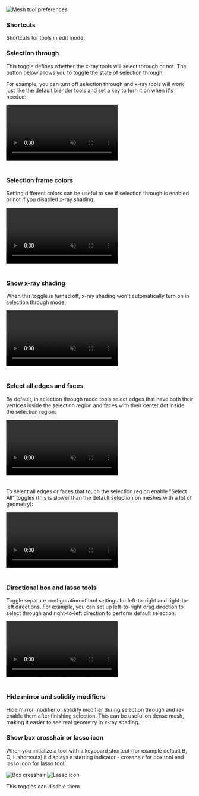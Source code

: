 #

![Mesh tool preferences](/images/mesh_tool_prefs.png "Mesh tool preferences")

### Shortcuts
Shortcuts for tools in edit mode.

### Selection through
This toggle defines whether the x-ray tools will select through or not. 
The button below allows you to toggle the state of selection through.

For example, you can turn off selection through and x-ray tools will work just like the default blender tools
and set a key to turn it on when it's needed:

<video style="padding-bottom: 20px" controls autoplay muted loop>
  <source src="/videos/mesh_select_through_key_toggle.mp4" type="video/mp4">
Your browser does not support the video tag.
</video>

### Selection frame colors
Setting different colors can be useful to see if selection through is enabled or not if you disabled x-ray shading:

<video style="padding-bottom: 20px" controls autoplay muted loop>
  <source src="/videos/mesh_select_through_color.mp4" type="video/mp4">
Your browser does not support the video tag.
</video>

### Show x-ray shading
When this toggle is turned off, x-ray shading won't automatically turn on in selection through mode:

<video style="padding-bottom: 20px" controls autoplay muted loop>
  <source src="/videos/mesh_select_through_without_xray.mp4" type="video/mp4">
Your browser does not support the video tag.
</video>

### Select all edges and faces
By default, in selection through mode tools select edges that have both their vertices inside the selection region and
faces with their center dot inside the selection region:

<video style="padding-bottom: 20px" controls autoplay muted loop>
  <source src="/videos/mesh_select_edges_faces_default.mp4" type="video/mp4">
Your browser does not support the video tag.
</video>

To select all edges or faces that touch the selection region enable "Select All" toggles (this is slower than the 
default selection on meshes with a lot of geometry):

<video style="padding-bottom: 20px" controls autoplay muted loop>
  <source src="/videos/mesh_select_edges_faces_all.mp4" type="video/mp4">
Your browser does not support the video tag.
</video>

### Directional box and lasso tools
Toggle separate configuration of tool settings for left-to-right and right-to-left directions. For example, you can
set up left-to-right drag direction to select through and right-to-left direction to perform default selection:

<video style="padding-bottom: 20px" controls autoplay muted loop>
  <source src="/videos/mesh_select_direction.mp4" type="video/mp4">
Your browser does not support the video tag.
</video>

### Hide mirror and solidify modifiers
Hide mirror modifier or solidify modifier during selection through and re-enable them after finishing selection. 
This can be useful on dense mesh, making it easier to see real geometry in x-ray shading.

### Show box crosshair or lasso icon 
When you initialize a tool with a keyboard shortcut (for example default B, C, L shortcuts) it displays a starting
indicator - crosshair for box tool and lasso icon for lasso tool: 

![Box crosshair](/images/box_crosshair.png "Box crosshair") ![Lasso icon](/images/lasso_icon.png "Lasso icon")

This toggles can disable them.